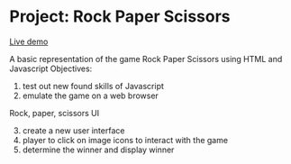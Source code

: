 # Project: Rock Paper Scissors

[Live demo](https://mwahyd.github.io/TOP-projects/03-rps/rps-index.html)

A basic representation of the game Rock Paper Scissors using HTML and Javascript
Objectives:

1. test out new found skills of Javascript
2. emulate the game on a web browser

Rock, paper, scissors UI

3. create a new user interface
4. player to click on image icons to interact with the game
5. determine the winner and display winner
